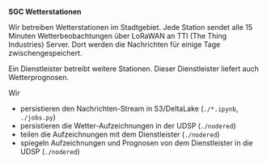 **SGC Wetterstationen**

Wir betreiben Wetterstationen im Stadtgebiet. Jede Station sendet alle
15 Minuten Wetterbeobachtungen über LoRaWAN an TTI (The Thing
Industries) Server. Dort werden die Nachrichten für einige Tage
zwischengespeichert.

Ein Dienstleister betreibt weitere Stationen. Dieser Dienstleister
liefert auch Wetterprognosen.

Wir
- persistieren den Nachrichten-Stream in S3/DeltaLake (`./*.ipynb`,
  `./jobs.py`)
- persistieren die Wetter-Aufzeichnungen in der UDSP
  (`./nodered`)
- teilen die Aufzeichnungen mit dem Dienstleister
  (`./nodered`)
- spiegeln Aufzeichnungen und Prognosen von dem Dienstleister in die
  UDSP (`./nodered`)
